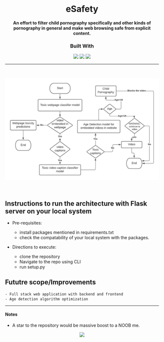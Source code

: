 <p align="center">
	<h1 align="center">eSafety</h1>
	<h4 align="center">An effort to filter child pornography specifically and other kinds of pornography in general and make web browsing safe from explicit content.</h3>
</p>

<h3 align="center">Built With</h3>
<p align=center>
    <img height="100px" src = "https://upload.wikimedia.org/wikipedia/commons/thumb/c/c3/Python-logo-notext.svg/1200px-Python-logo-notext.svg.png"/>
    <img height="100px" src = "https://upload.wikimedia.org/wikipedia/commons/thumb/4/4c/Typescript_logo_2020.svg/1200px-Typescript_logo_2020.svg.png"/>
    <img height="100px" src = "https://upload.wikimedia.org/wikipedia/commons/thumb/2/2d/Tensorflow_logo.svg/957px-Tensorflow_logo.svg.png"/>
</p>

--- 
<br>

<p align=center>
    <img src = "sys arch flowchart.jpeg" >
</p>
<br>

## Instructions to run the architecture with Flask server on your local system

* Pre-requisites:
   	- install packages mentioned in requirements.txt
   	- check the compatability of your local system with the packages.

* Directions to execute:
	- clone the repository 
	- Navigate to the repo using CLI 
	- run setup.py 


## Fututre scope/Improvements
	- Full stack web application with backend and frontend
	- Age detection algorithm optimization

---



</tr>
</table>

#### Notes
- A star to the repository would be massive boost to a NOOB me.


<p align=center>
<img src="https://forthebadge.com/images/badges/built-with-love.svg"/>
</p>
